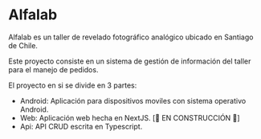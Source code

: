 # Alfalab

Alfalab es un taller de revelado fotográfico analógico ubicado en Santiago de Chile.

Este proyecto consiste en un sistema de gestión de información del taller para el manejo de pedidos.

El proyecto en si se divide en 3 partes:

- Android: Aplicación para dispositivos moviles con sistema operativo Android.
- Web: Aplicación web hecha en NextJS. [🚧 EN CONSTRUCCIÓN 🚧]
- Api: API CRUD escrita en Typescript.
